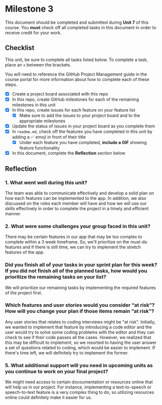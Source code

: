# Milestone 3

This document should be completed and submitted during **Unit 7** of this course. You **must** check off all completed tasks in this document in order to receive credit for your work.

## Checklist

This unit, be sure to complete all tasks listed below. To complete a task, place an `x` between the brackets.

You will need to reference the GitHub Project Management guide in the course portal for more information about how to complete each of these steps.

- [x] Create a project board associated with this repo
- [x] In this repo, create GitHub milestones for each of the remaining milestones in this unit
- [x] In this repo, create issues for each feature on your feature list
  - [x] Make sure to add the issues to your project board and to the appropriate milestones
- [x] Update the status of issues in your project board as you complete them
- [x] In `readme.md`, check off the features you have completed in this unit by adding a ✅ emoji in front of their title
  - [x] Under each feature you have completed, **include a GIF** showing feature functionality
- [x] In this document, complete the **Reflection** section below

## Reflection

### 1. What went well during this unit?
The team was able to communicate effectively and develop a solid plan on how each features can be implemented to the app. In addition, we also discussed on the roles each member will have and how we will use our skills effectively in order to complete the project in a timely and efficient manner. 

### 2. What were some challenges your group faced in this unit?
There may be certain features in our app that may be too complex to complete within a 3 week timeframe. So, we'll prioritize on the must-do features and if there is still time, we can try to implement the stretch features of the app.

### Did you finish all of your tasks in your sprint plan for this week? If you did not finish all of the planned tasks, how would you prioritize the remaining tasks on your list?
We will prioritize our remaining tasks by implementing the required features of the project first. 

### Which features and user stories would you consider “at risk”? How will you change your plan if those items remain “at risk”?
Any user stories that relates to coding interviews might be "at risk". Initially, we wanted to implement that feature by introducing a code editor and the user would try to solve some coding problems with the editor and they can check to see if their code passes all the cases. However, we realized that this may be difficult to implement, so we resorted to having the user answer a set of questions related to coding, which would be easier to implement. If there's time left, we will definitely try to implement the former. 

### 5. What additional support will you need in upcoming units as you continue to work on your final project?
We might need access to certain docoumentation or resources online that will help us in our project. For instance, implementing a text-to-speech or speech-to-text feature is a very complex thing to do, so utilizing resources online could definitely make it easier for us.
